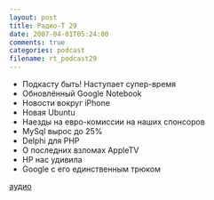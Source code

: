 ```yaml
---
layout: post
title: Радио-T 29
date: 2007-04-01T05:24:00
comments: true
categories: podcast
filename: rt_podcast29
---
```


- Подкасту быть! Наступает супер-время
- Обновлённый Google Notebook
- Новости вокруг iPhone
- Новая Ubuntu
- Наезды на евро-комиссии на наших спонсоров
- MySql вырос до 25%
- Delphi для PHP
- О последних взломах AppleTV
- HP нас удивила
- Google с его единственным трюком

[аудио](http://cdn.radio-t.com/rt_podcast29.mp3)
<audio src="http://cdn.radio-t.com/rt_podcast29.mp3" preload="none"></audio>

